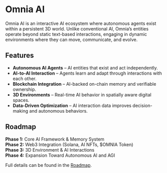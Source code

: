 # Omnia AI  

Omnia AI is an interactive AI ecosystem where autonomous agents exist within a persistent 3D world. Unlike conventional AI, Omnia’s entities operate beyond static text-based interactions, engaging in dynamic environments where they can move, communicate, and evolve.  

## Features  

- **Autonomous AI Agents** – AI entities that exist and act independently.  
- **AI-to-AI Interaction** – Agents learn and adapt through interactions with each other.  
- **Blockchain Integration** – AI-backed on-chain memory and verifiable ownership.  
- **3D Environments** – Real-time AI behavior in spatially aware digital spaces.  
- **Data-Driven Optimization** – AI interaction data improves decision-making and autonomous behaviors.  

## Roadmap  

**Phase 1:** Core AI Framework & Memory System  
**Phase 2:** Web3 Integration (Solana, AI NFTs, $OMNIA Token)  
**Phase 3:** 3D Environment & AI Interactions  
**Phase 4:** Expansion Toward Autonomous AI and AGI  

Full details can be found in the [Roadmap](https://x.com/omnialabsai).  